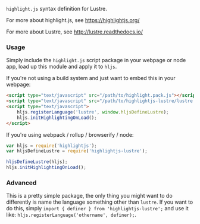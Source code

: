 `highlight.js` syntax definition for Lustre.

For more about highlight.js, see https://highlightjs.org/

For more about Lustre, see http://lustre.readthedocs.io/

### Usage

Simply include the `highlight.js` script package in your webpage or node app, load up this module and apply it to `hljs`.

If you're not using a build system and just want to embed this in your webpage:

```html
<script type="text/javascript" src="/path/to/highlight.pack.js"></script>
<script type="text/javascript" src="/path/to/highlightjs-lustre/lustre.js"></script>
<script type="text/javascript">
    hljs.registerLanguage('lustre', window.hljsDefineLustre);
    hljs.initHighlightingOnLoad();
</script>
```

If you're using webpack / rollup / browserify / node:
   
```javascript
var hljs = require('highlightjs');
var hljsDefineLustre = require('highlightjs-lustre');

hljsDefineLustre(hljs);
hljs.initHighlightingOnLoad();
```

### Advanced

This is a pretty simple package, the only thing you might want to do differently is name the language something other than `lustre`. If you want to do this, simply `import { definer } from 'highlightjs-lustre';` and use it like: `hljs.registerLanguage('othername', definer);`.

